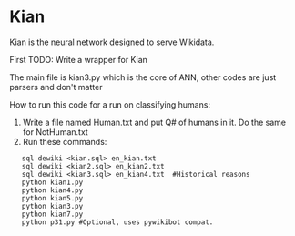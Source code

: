 # Kian
Kian is the neural network designed to serve Wikidata.

First TODO: Write a wrapper for Kian

The main file is kian3.py which is the core of ANN, other codes are just parsers and don't matter

How to run this code for a run on classifying humans:

1. Write a file named Human.txt and put Q# of humans in it. Do the same for NotHuman.txt
2. Run these commands:

```
   sql dewiki <kian.sql> en_kian.txt
   sql dewiki <kian2.sql> en_kian2.txt
   sql dewiki <kian3.sql> en_kian4.txt  #Historical reasons
   python kian1.py
   python kian4.py
   python kian5.py
   python kian3.py
   python kian7.py
   python p31.py #Optional, uses pywikibot compat.
```
